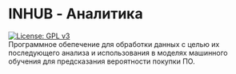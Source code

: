 # INHUB - Аналитика
[![License: GPL v3](https://img.shields.io/badge/License-GPLv3-blue.svg)](https://www.gnu.org/licenses/gpl-3.0)  
Программное обепечение для обработки данных с целью их последующего анализа и использования в моделях машинного обучения для предсказания вероятности покупки ПО.
